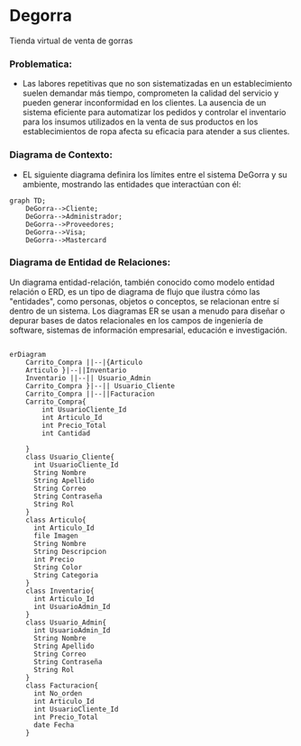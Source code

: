 # Degorra
Tienda virtual de venta de gorras


### Problematica:

- Las labores repetitivas que no son sistematizadas en un establecimiento suelen demandar más tiempo, comprometen la calidad del servicio y pueden generar inconformidad en los clientes. La ausencia de un sistema eficiente para automatizar los pedidos y controlar el inventario para los insumos utilizados en la venta de sus productos en los establecimientos de ropa afecta su eficacia para atender a sus clientes.


### Diagrama de Contexto:

- EL siguiente diagrama definira los límites entre el sistema DeGorra y su ambiente, mostrando las entidades que interactúan con él:

```mermaid
graph TD;
    DeGorra-->Cliente;
    DeGorra-->Administrador;
    DeGorra-->Proveedores;
    DeGorra-->Visa;
    DeGorra-->Mastercard
```



### Diagrama de Entidad de Relaciones: 

Un diagrama entidad-relación, también conocido como modelo entidad relación o ERD, es un tipo de diagrama de flujo que ilustra cómo las "entidades", como personas, objetos o conceptos, se relacionan entre sí dentro de un sistema. Los diagramas ER se usan a menudo para diseñar o depurar bases de datos relacionales en los campos de ingeniería de software, sistemas de información empresarial, educación e investigación.

```mermaid

erDiagram
    Carrito_Compra ||--|{Articulo
    Articulo }|--||Inventario
    Inventario ||--|| Usuario_Admin
    Carrito_Compra }|--|| Usuario_Cliente
    Carrito_Compra ||--||Facturacion
    Carrito_Compra{
        int UsuarioCliente_Id
        int Articulo_Id
        int Precio_Total
        int Cantidad

    }
    class Usuario_Cliente{
      int UsuarioCliente_Id
      String Nombre
      String Apellido
      String Correo
      String Contraseña
      String Rol
    }
    class Articulo{
      int Articulo_Id
      file Imagen
      String Nombre
      String Descripcion
      int Precio
      String Color
      String Categoria
    }
    class Inventario{
      int Articulo_Id
      int UsuarioAdmin_Id
    }
    class Usuario_Admin{
      int UsuarioAdmin_Id
      String Nombre
      String Apellido
      String Correo
      String Contraseña
      String Rol
    }
    class Facturacion{
      int No_orden
      int Articulo_Id
      int UsuarioCliente_Id
      int Precio_Total
      date Fecha
    }

```